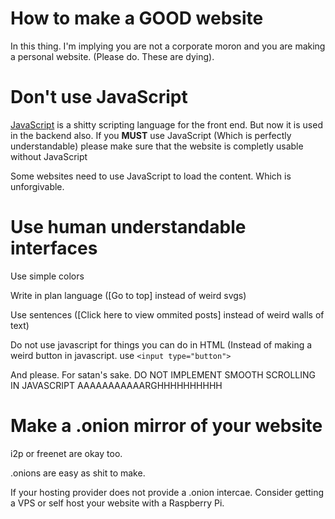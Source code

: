 # How to make a GOOD website

In this thing. I'm implying you are not a corporate moron and you are making a personal website. (Please do. These are dying).

# Don't use JavaScript

[JavaScript](/harmful/software/javascript) is a shitty scripting language for the front end. But now it is used in the backend also. If you **MUST** use JavaScript (Which is perfectly understandable) please make sure that the website is completly usable without JavaScript

Some websites need to use JavaScript to load the content. Which is unforgivable. 

# Use human understandable interfaces

Use simple colors

Write in plan language ([Go to top] instead of weird svgs)

Use sentences ([Click here to view ommited posts] instead of weird walls of text)

Do not use javascript for things you can do in HTML (Instead of making a weird button in javascript. use ```<input type="button">```

And please. For satan's sake. DO NOT IMPLEMENT SMOOTH SCROLLING IN
JAVASCRIPT AAAAAAAAAAARGHHHHHHHHHH

# Make a .onion mirror of your website

i2p or freenet are okay too.

.onions are easy as shit to make. 

If your hosting provider does not provide a .onion intercae. Consider getting a VPS or self host your website with a Raspberry Pi.
